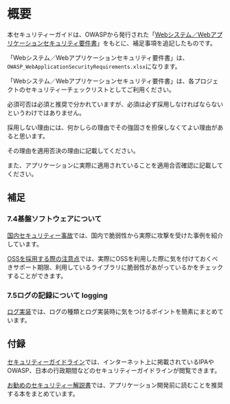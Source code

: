 # 概要

本セキュリティーガイドは、OWASPから発行された「[Webシステム／Webアプリケーションセキュリティ要件書](https://github.com/OWASP/www-chapter-japan/tree/master/secreq)」をもとに、補足事項を追記したものです。

「Webシステム／Webアプリケーションセキュリティ要件書」は、`OWASP_WebApplicationSecurityRequirements.xlsx`になります。

「Webシステム／Webアプリケーションセキュリティ要件書」は、各プロジェクトのセキュリティーチェックリストとしてご利用ください。

必須可否は必須と推奨で分かれていますが、必須は必ず採用しなければならないというわけではありません。

採用しない理由には、何かしらの理由でその強固さを担保しなくてよい理由があると思います。

その理由を適用否決の理由に記載してください。

また、アプリケーションに実際に適用されていることを適用合否確認に記載してください。

## 補足

### 7.4基盤ソフトウェアについて

[国内セキュリティー事故](./incident_summary.md)では、国内で脆弱性から実際に攻撃を受けた事例を紹介しています。

[OSSを採用する際の注意点](./OSS_support.md)では、実際にOSSを利用した際に気を付けておくべきサポート期限、利用しているライブラリに脆弱性があがっているかをチェックすることができます。

### 7.5ログの記録について logging

[ログ実装](./logging.md)では、ログの種類とログ実装時に気をつけるポイントを簡素にまとめています。

## 付録

[セキュリティーガイドライン](./guidelines.md)では、インターネット上に掲載されているIPAやOWASP、日本の行政期間などのセキュリティーガイドラインが閲覧できます。

[お勧めのセキュリティー解説書](./recommended_books.md)では、アプリケーション開発前に読むことを推奨する本をまとめています。
